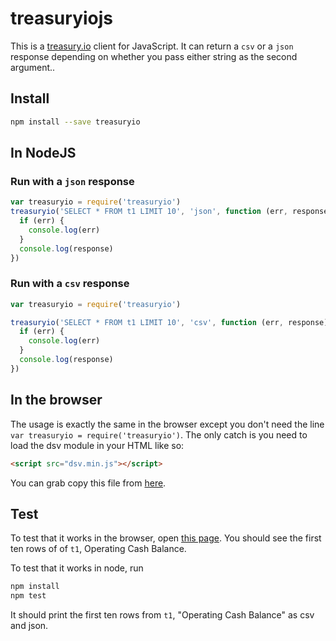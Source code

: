 treasuryiojs
=====

This is a [treasury.io](http://treasury.io) client for JavaScript. It can return a `csv` or a `json` response depending on whether you pass either string as the second argument..

## Install

```sh
npm install --save treasuryio
```

## In NodeJS

### Run with a `json` response

```js
var treasuryio = require('treasuryio')
treasuryio('SELECT * FROM t1 LIMIT 10', 'json', function (err, response) {
  if (err) {
    console.log(err)
  }
  console.log(response)
})
```

### Run with a `csv` response

```js
var treasuryio = require('treasuryio')

treasuryio('SELECT * FROM t1 LIMIT 10', 'csv', function (err, response) {
  if (err) {
    console.log(err)
  }
  console.log(response)
})
```

## In the browser

The usage is exactly the same in the browser except you don't need the line `var treasuryio = require('treasuryio')`. The only catch is you need to load the dsv module in your HTML like so:

```html
<script src="dsv.min.js"></script>
```

You can grab copy this file from [here](https://raw.githubusercontent.com/csvsoundsystem/treasuryiojs/master/test/dsv.min.js).

## Test

To test that it works in the browser, open [this page](test/index.html).
You should see the first ten rows of of `t1`, Operating Cash Balance.

To test that it works in node, run

```sh
npm install
npm test
```

It should print the first ten rows from `t1`, "Operating Cash Balance" as csv and json.
